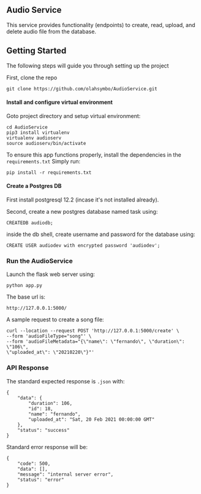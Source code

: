 ## Audio Service
This service provides functionality (endpoints) to create, read, upload, and delete audio file
from the database.


## Getting Started 

The following steps will guide you through setting up the project

First, clone the repo 

`git clone https://github.com/olahsymbo/AudioService.git`

#### Install and configure virtual environment

Goto project directory and setup virtual environment:

```
cd AudioService
pip3 install virtualenv
virtualenv audioserv
source audioserv/bin/activate
```

To ensure this app functions properly, install the dependencies in the `requirements.txt` Simply run:

`pip install -r requirements.txt`

#### Create a Postgres DB
First install postgresql 12.2 (incase it's not installed already).

Second, create a new postgres database named task using:

`CREATEDB audiodb;` 

inside the db shell, create username and password for the database using:

`CREATE USER audiodev with encrypted password 'audiodev';` 


### Run the AudioService 

Launch the flask web server using:

`python app.py`

The base url is:

`http://127.0.0.1:5000/`

A sample request to create a song file:
```
curl --location --request POST 'http://127.0.0.1:5000/create' \
--form 'audioFileType="song"' \
--form 'audioFileMetadata="{\"name\": \"fernando\", \"duration\": \"106\",
\"uploaded_at\": \"20210220\"}"'
```

### API Response

The standard expected response is `.json` with:
```
{
    "data": {
        "duration": 106,
        "id": 18,
        "name": "fernando",
        "uploaded_at": "Sat, 20 Feb 2021 00:00:00 GMT"
    },
    "status": "success"
}
```


Standard error response will be:

```
{
    "code": 500,
    "data": [],
    "message": "internal server error",
    "status": "error"
}
```